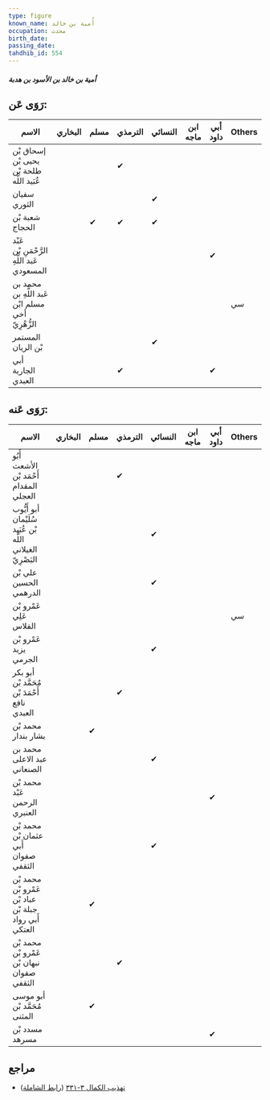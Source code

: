 ```yaml
---
type: figure
known_name: أُمية بن خالد
occupation: محدث
birth_date:
passing_date:
tahdhib_id: 554
---
```

##### أمية بن خالد بن الأسود بن هدبة

## رَوَى عَن:
| الاسم                                             | البخاري | مسلم | الترمذي | النسائي | ابن ماجه | أبي داود | Others |
| ------------------------------------------------- | ------- | ---- | ------- | ------- | -------- | -------- | ------ |
| إسحاق بْن يحيى بْن طلحة بْن عُبَيد اللَّه         |         |      | ✔       |         |          |          |        |
| سفيان الثوري                                      |         |      |         | ✔       |          |          |        |
| شعبة بْن الحجاج                                   |         | ✔    | ✔       | ✔       |          |          |        |
| عَبْد الرَّحْمَنِ بْن عَبد اللَّهِ المسعودي       |         |      |         |         |          | ✔        |        |
| محمد بن عَبد اللَّهِ بن مسلم ابْن أخي الزُّهْرِيّ |         |      |         |         |          |          | سي     |
| المستمر بْن الريان                                |         |      |         | ✔       |          |          |        |
| أبي الجارية العبدي                                |         |      | ✔       |         |          | ✔        |        |
## رَوَى عَنه:
| الاسم                                                       | البخاري | مسلم | الترمذي | النسائي | ابن ماجه | أبي داود | Others |
| ----------------------------------------------------------- | ------- | ---- | ------- | ------- | -------- | -------- | ------ |
| أَبُو الأشعث أَحْمَد بْن المقدام العجلي                     |         |      | ✔       |         |          |          |        |
| أبو أَيُّوب سُلَيْمان بْن عُبَيد اللَّه الغيلاني البَصْرِيّ |         |      |         | ✔       |          |          |        |
| علي بْن الحسين الدرهمي                                      |         |      |         | ✔       |          |          |        |
| عَمْرو بْن عَلِي الفلاس                                     |         |      |         |         |          |          | سي     |
| عَمْرو بْن يزيد الجرمي                                      |         |      |         | ✔       |          |          |        |
| أبو بكر مُحَمَّد بْن أَحْمَدَ بْن نافع العبدي               |         |      | ✔       |         |          |          |        |
| محمد بْن بشار بندار                                         |         | ✔    |         |         |          |          |        |
| محمد بن عبد الاعلى الصنعاني                                 |         |      |         | ✔       |          |          |        |
| محمد بْن عَبْد الرحمن العنبري                               |         |      |         |         |          | ✔        |        |
| محمد بْن عثمان بْن أَبي صفوان الثقفي                        |         |      |         | ✔       |          |          |        |
| محمد بْن عَمْرو بْن عباد بْن جبلة بْن أَبي رواد العتكي      |         | ✔    |         |         |          |          |        |
| محمد بْن عَمْرو بْن نبهان بْن صفوان الثقفي                  |         |      | ✔       |         |          |          |        |
| أبو موسى مُحَمَّد بْن المثنى                                |         | ✔    |         |         |          |          |        |
| مسدد بْن مسرهد                                              |         |      |         |         |          | ✔        |        |
## مراجع
- [تهذيب الكمال ٣-٣٣١](obsidian://open?vault=Tahdhib-al-Kamal&file=Figures/٥٥٤-أمية%20بن%20خالد%20بن%20الأسود%20بن%20هدبة) ([رابط الشاملة](https://shamela.ws/book/3722/1345))